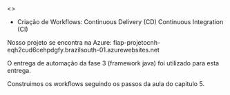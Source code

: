 <<Projeto CNH>>

- Criação de Workflows:
    Continuous Delivery (CD)
    Continuous Integration (CI)


Nosso projeto se encontra na Azure: fiap-projetocnh-eqh2cud6cehpdgfy.brazilsouth-01.azurewebsites.net

O entrega de automação da fase 3 (framework java) foi utilizado para esta entrega. 

Construimos os workflows seguindo os passos da aula do capitulo 5.